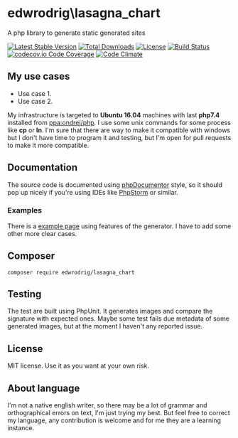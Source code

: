 edwrodrig\lasagna_chart
========
A php library to generate static generated sites

[![Latest Stable Version](https://poser.pugx.org/edwrodrig/lasagna_chart/v/stable)](https://packagist.org/packages/edwrodrig/lasagna_chart)
[![Total Downloads](https://poser.pugx.org/edwrodrig/lasagna_chart/downloads)](https://packagist.org/packages/edwrodrig/lasagna_chart)
[![License](https://poser.pugx.org/edwrodrig/lasagna_chart/license)](https://packagist.org/packages/edwrodrig/lasagna_chart)
[![Build Status](https://travis-ci.org/edwrodrig/lasagna_chart.svg?branch=master)](https://travis-ci.org/edwrodrig/lasagna_chart)
[![codecov.io Code Coverage](https://codecov.io/gh/edwrodrig/lasagna_chart/branch/master/graph/badge.svg)](https://codecov.io/github/edwrodrig/lasagna_chart?branch=master)
[![Code Climate](https://codeclimate.com/github/edwrodrig/lasagna_chart/badges/gpa.svg)](https://codeclimate.com/github/edwrodrig/lasagna_chart)

## My use cases

 * Use case 1.
 * Use case 2.

My infrastructure is targeted to __Ubuntu 16.04__ machines with last __php7.4__ installed from [ppa:ondrej/php](https://launchpad.net/~ondrej/+archive/ubuntu/php).
I use some unix commands for some process like __cp__ or __ln__.
I'm sure that there are way to make it compatible with windows but I don't have time to program it and testing,
but I'm open for pull requests to make it more compatible.

## Documentation
The source code is documented using [phpDocumentor](http://docs.phpdoc.org/references/phpdoc/basic-syntax.html) style,
so it should pop up nicely if you're using IDEs like [PhpStorm](https://www.jetbrains.com/phpstorm) or similar.

### Examples

There is a [example page](https://github.com/edwrodrig/lasagna_chart/tree/master/examples) using features of the generator. I have to add some other more clear cases.

## Composer
```
composer require edwrodrig/lasagna_chart
```

## Testing
The test are built using PhpUnit. It generates images and compare the signature with expected ones. Maybe some test fails due metadata of some generated images, but at the moment I haven't any reported issue.

## License
MIT license. Use it as you want at your own risk.

## About language
I'm not a native english writer, so there may be a lot of grammar and orthographical errors on text, I'm just trying my best. But feel free to correct my language, any contribution is welcome and for me they are a learning instance.
